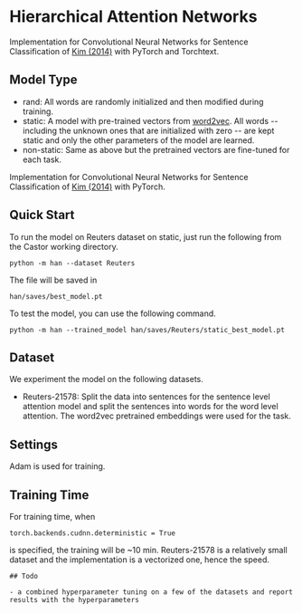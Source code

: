 # Hierarchical Attention Networks

Implementation for Convolutional Neural Networks for Sentence Classification of [Kim (2014)](https://arxiv.org/abs/1408.5882) with PyTorch and Torchtext.

## Model Type

- rand: All words are randomly initialized and then modified during training.
- static: A model with pre-trained vectors from [word2vec](https://code.google.com/archive/p/word2vec/). All words -- including the unknown ones that are initialized with zero -- are kept static and only the other parameters of the model are learned.
- non-static: Same as above but the pretrained vectors are fine-tuned for each task.

Implementation for Convolutional Neural Networks for Sentence Classification of [Kim (2014)](https://arxiv.org/abs/1408.5882) with PyTorch.

## Quick Start

To run the model on Reuters dataset on static, just run the following from the Castor working directory.

```
python -m han --dataset Reuters 
```

The file will be saved in

```
han/saves/best_model.pt
```

To test the model, you can use the following command.

```
python -m han --trained_model han/saves/Reuters/static_best_model.pt 
```

## Dataset

We experiment the model on the following datasets.

- Reuters-21578: Split the data into sentences for the sentence level attention model and split the sentences into words for the word level attention. The word2vec pretrained embeddings were used for the task.

## Settings

Adam is used for training.

## Training Time

For training time, when

```
torch.backends.cudnn.deterministic = True
```

is specified, the training will be ~10 min. Reuters-21578 is a relatively small dataset and the implementation is a vectorized one, hence the speed. 

```
## Todo

- a combined hyperparameter tuning on a few of the datasets and report results with the hyperparameters
